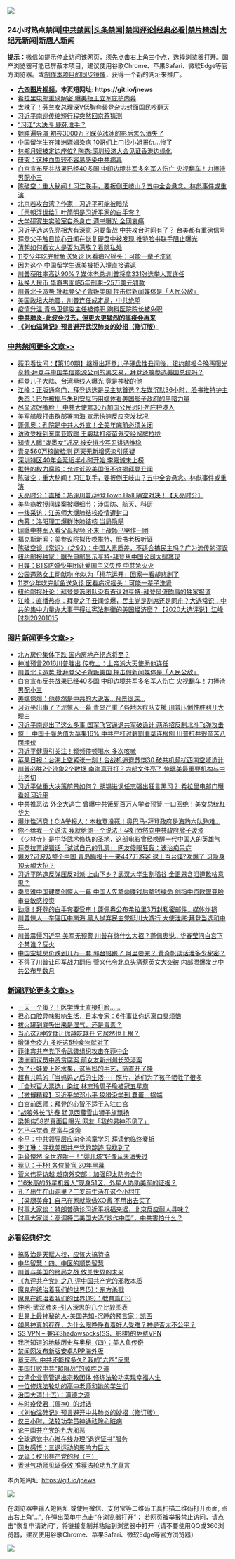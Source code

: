 ![](https://raw.githubusercontent.com/fqnews/bnews/master/64photo/fqnews-qr.jpg)

<div id="tt">
<h3>24小时热点禁闻|<a href="#%E4%B8%AD%E5%85%B1%E7%A6%81%E9%97%BB%E6%9B%B4%E5%A4%9A%E6%96%87%E7%AB%A0">中共禁闻</a>|<a href="#%E5%9B%BE%E7%89%87%E6%96%B0%E9%97%BB%E6%9B%B4%E5%A4%9A%E6%96%87%E7%AB%A0">头条禁闻</a>|<a href="#%E6%96%B0%E9%97%BB%E8%AF%84%E8%AE%BA%E6%9B%B4%E5%A4%9A%E6%96%87%E7%AB%A0">禁闻评论|<a href="#%E5%BF%85%E7%9C%8B%E7%BB%8F%E5%85%B8%E5%A5%BD%E6%96%87">经典必看|<a href="/video.md#%E7%A6%81%E7%89%87%E7%B2%BE%E9%80%89">禁片精选</a>|<a href="https://github.com/fqnews/djy/blob/master/gb/nf1351518.md#1">大纪元新闻</a>|<a href="https://github.com/fqnews/ntdtv/blob/master/gb/prog204.md#1">新唐人新闻</a></h3>
<div><b>提示：</b>微信如提示停止访问该网页，须先点击右上角三个点，选择浏览器打开。国产浏览器可能已屏蔽本项目，建议使用谷歌Chrome、苹果Safari、微软Edge等官方浏览器。或<a href="https://github.com/fqnews/bnews/blob/master/%E5%88%B6%E4%BD%9Cgit%E7%A6%81%E9%97%BB%E9%95%9C%E5%83%8F.md">制作本项目的同步镜像</a>，获得一个新的网址来推广。</div>
<ul>
<li><b><a href="http://d1.bdrive.tk/64.mp4" target="_blank">六四图片视频</a>，本页短网址: https://git.io/jnews</b></li>
<li><a href="/cbnews/20201015/1414290.md">希拉里电邮重磅解密 曝美拒王立军庇护内幕</a></li>
<li><a href="/baitai/20201015/1414345.md">太辣了！芬兰女总理深V低胸套装登杂志封面国民吵翻天</a></li>
<li><a href="/headline/20201015/1414421.md">习近平南巡传缩短行程突然回京惹猜测</a></li>
<li><a href="/comments/20201015/1414314.md">“习江”大决斗 鹿死谁手？</a></li>
<li><a href="/yule/20201016/1414725.md">她睡遍导演 初夜3000万？踩范冰冰的影后怎么消失了</a></li>
<li><a href="/cnnews/20201016/1414612.md">中国留学生在澳洲嫖娼染病 10哥们上门找小姐报仇…惨了</a></li>
<li><a href="/cnnews/20201015/1414325.md">林郑月娥被定边座位? 陶杰:深圳经济大会见证香港边缘化</a></li>
<li><a href="/cnnews/20201016/1414540.md">研究：这种血型较不容易感染中共病毒</a></li>
<li><a href="/topimagenews/20201015/1414487.md">白宫宣布反共战果已经40多国 中印边境共军多名军人伤亡 央视翻车！力捧渣男配小三</a></li>
<li><a href="/cbnews/20201016/1414720.md">陈破空：重大秘闻！习江联手，要扳倒王岐山？五中全会悬念。林彪事件或重演</a></li>
<li><a href="/cnnews/20201016/1414746.md">北京若攻台湾？作家：习近平可能被暗杀</a></li>
<li><a href="/ssgc/20201016/1414588.md">〖兲朝浮世绘〗叶简明是习近平家的白手套？</a></li>
<li><a href="/cnnews/20201015/1414322.md">大学研究生实验室自杀身亡 遗书曝光 全网哀痛</a></li>
<li><a href="/cnnews/20201015/1414428.md">习近平选这先亮相大有深意 习要备战 中共攻台时间有了？ 台美都有重磅信号</a></li>
<li><a href="/cbnews/20201015/1414414.md">拜登父子触目惊心丑闻在恢复硬盘中被发现 推特脸书联手阻止曝光</a></li>
<li><a href="/lifebaike/20201016/1414813.md">清朝如何看女人是否为满族？看隐私处</a></li>
<li><a href="/cbnews/20201016/1414509.md">11岁少年吃完鱿鱼送急诊 医看病况摇头：可能一辈子洗肾</a></li>
<li><a href="/lifebaike/20201015/1414320.md">因为这个 中国留学生返美被拒入境直接遣返</a></li>
<li><a href="/cnnews/20201016/1414815.md">川普获胜率高达90%？媒体老总:川普将拿331张选举人票连任</a></li>
<li><a href="/lifebaike/20201015/1414321.md">私换人民币 华裔男面临5年刑期+25万美元罚款</a></li>
<li><a href="/topimagenews/20201016/1414577.md">川普北卡造势 批拜登父子背叛美国 抨击假新闻媒体是「人民公敌」</a></li>
<li><a href="/bannedvideo/20201016/1414867.md">美国政坛大地震，川普连任成定局，中共绝望</a></li>
<li><a href="/cbnews/20201015/1414283.md">疫情升温 青岛卫健委主任被停职 胸科医院院长被免职</a></li>
<li><b><a href="/comments/20200211/1275071.md" target="_blank">中共肺炎-此波会过去，但更大更猛烈的瘟疫会再来</a></b></li>
<li><b><a href="/comments/20200207/1272816.md" target="_blank">《刘伯温碑记》预言避开武汉肺炎的妙招（修订版）</a></b></li>
</ul>
</div>

<div class="catlist">
<h3><a href="/cbnews/" target="_blank">中共禁闻</a><span><a href="/cbnews/" target="_blank" rel="nofollow">更多文章>></a></span></h3>
<ul>
<li><a href="/cbnews/20201016/1414941.md" target="_blank">薇羽看世间：【第160期】继爆出拜登儿子硬盘性丑闻後，纽约邮报今晚再曝光亨特·拜登与中国华信能源公司的黑交易，拜登还敢参选美国总统吗？</a></li>
<li><a href="/cbnews/20201016/1414929.md" target="_blank">拜登儿子大陆、台湾牵线人曝光 竟是神秘的他</a></li>
<li><a href="/cbnews/20201016/1414894.md" target="_blank">江峰：正版通乌门，拜登退选是民主党首选？左媒沉默36小时，脸书推特护主失态；巴尔被批与朱利安尼巧用媒体看美国影子政府的黑暗力量</a></li>
<li><a href="/cbnews/20201016/1414883.md" target="_blank">尽显流氓嘴脸！ 中共大使拿30万加国公民恐吓勿庇护港人</a></li>
<li><a href="/cbnews/20201016/1414849.md" target="_blank">美军航舰打击群部署南海 宣示快速反应突发状况</a></li>
<li><a href="/cbnews/20201016/1414832.md" target="_blank">蓬佩奥：孔院是中共大外宣！全美年底前必须关闭</a></li>
<li><a href="/cbnews/20201016/1414792.md" target="_blank">访欧受挫到东南亚取暖 王毅猛打疫苗外交经贸牌拉拢</a></li>
<li><a href="/cbnews/20201016/1414791.md" target="_blank">知情人曝“泼墨女”近况 被安排抄写习讲话维稳</a></li>
<li><a href="/cbnews/20201016/1414790.md" target="_blank">青岛560万核酸检测 两天无新增感染引质疑</a></li>
<li><a href="/cbnews/20201016/1414789.md" target="_blank">深圳特区40年会延迟半小时开始 李嘉诚未上榜</a></li>
<li><a href="/cbnews/20201016/1414765.md" target="_blank">推特的权力腐败：允许诋毁美国但不许揭拜登丑闻</a></li>
<li><a href="/cbnews/20201016/1414720.md" target="_blank">陈破空：重大秘闻！习江联手，要扳倒王岐山？五中全会悬念。林彪事件或重演</a></li>
<li><a href="/cbnews/20201016/1414635.md" target="_blank">天亮时分：直播：热评川普/拜登Town Hall 隔空对决！【天亮时分】</a></li>
<li><a href="/cbnews/20201016/1414593.md" target="_blank">美华裔教授间谍案被曝细节：涉国防、航天、科研</a></li>
<li><a href="/cbnews/20201016/1414592.md" target="_blank">一线采访：江苏师大爆肺结核疫情遭封口</a></li>
<li><a href="/cbnews/20201016/1414591.md" target="_blank">内幕：洛阳理工爆群体肺结核 当局隐瞒</a></li>
<li><a href="/cbnews/20201016/1414578.md" target="_blank">网曝中共军人看父母视频 还未上战场已哭作一团</a></li>
<li><a href="/cbnews/20201016/1414565.md" target="_blank">福克斯新闻：美参议院拟传唤推特、脸书老板听证</a></li>
<li><a href="/cbnews/20201016/1414551.md" target="_blank">陈破空谈《常识》（之92）：中国人素质差，不适合搞民主吗？广为流传的谬误</a></li>
<li><a href="/cbnews/20201016/1414547.md" target="_blank">纽约邮报独家：曝光电邮显示亨特-拜登从中国公司大肆套现</a></li>
<li><a href="/cbnews/20201016/1414537.md" target="_blank">日媒：BTS防弹少年团让爱国主义失控 中共急灭火</a></li>
<li><a href="/cbnews/20201016/1414510.md" target="_blank">公园遇熟女主动献吻 他以为「桃花运开」回家一看却悲剧了</a></li>
<li><a href="/cbnews/20201016/1414509.md" target="_blank">11岁少年吃完鱿鱼送急诊 医看病况摇头：可能一辈子洗肾</a></li>
<li><a href="/cbnews/20201016/1414501.md" target="_blank">纽约邮报社论：拜登竞选团队没有否认对亨特-拜登风流韵事的独家报道</a></li>
<li><a href="/cbnews/20201015/1414454.md" target="_blank">江峰：直播热点：拜登之子丑闻惊爆，民主党是割席还是同舟？大选常识：中共的集中力量办大事干得过宪法制衡的美国经济麽？【2020大选评说】江峰时刻20201015</a></li>

</ul>
</div>
<div class="catlist">
<h3><a href="/topimagenews/" target="_blank">图片新闻</a><span><a href="/topimagenews/" target="_blank" rel="nofollow">更多文章>></a></span></h3>
<ul>
<li><a href="/topimagenews/20201016/1414946.md" target="_blank">北方房价集体下跌 国内房地产拐点将至？</a></li>
<li><a href="/topimagenews/20201016/1414788.md" target="_blank">神准预言2016川普胜出 传教士：上帝派大天使助他连任</a></li>
<li><a href="/topimagenews/20201016/1414577.md" target="_blank">川普北卡造势 批拜登父子背叛美国 抨击假新闻媒体是「人民公敌」</a></li>
<li><a href="/topimagenews/20201015/1414487.md" target="_blank">白宫宣布反共战果已经40多国 中印边境共军多名军人伤亡 央视翻车！力捧渣男配小三</a></li>
<li><a href="/topimagenews/20201015/1414211.md" target="_blank">美媒惊爆：他竟然是中共的大说客&#8230;背景很深&#8230;</a></li>
<li><a href="/topimagenews/20201014/1413834.md" target="_blank">习近平出事了？现惊人一幕 青岛严重了各地医疗队支援 川普压倒性胜利几大理由</a></li>
<li><a href="/topimagenews/20201014/1413822.md" target="_blank">习近平南巡出了这么多事 国军飞官逼退共军破诡计 两杀招反制北斗飞弹攻击</a></li>
<li><a href="/topimagenews/20201014/1413721.md" target="_blank">惊！ 中国十强总值为苹果16% 中共严打讨薪割韭菜连根刨 川普抗共很辛苦八面埋伏</a></li>
<li><a href="/topimagenews/20201014/1413546.md" target="_blank">习近平健康引关注！频频停顿喝水 多次咳嗽</a></li>
<li><a href="/topimagenews/20201014/1413454.md" target="_blank">苹果日报：台海上空紧张一刻！台战机逼退苏恺30 破共机频扰西南空域诡计</a></li>
<li><a href="/topimagenews/20201014/1413242.md" target="_blank">川普必胜2个迹象2个数据 南海真开打？内部文件亮了 惊曝美最重要机构与中共密切</a></li>
<li><a href="/topimagenews/20201013/1413145.md" target="_blank">习近平做重大决策前景如何？ 胡锡进讽任志强出狂言黑习？ 希拉里电邮门曝看好习近平</a></li>
<li><a href="/topimagenews/20201013/1413095.md" target="_blank">中共推恶法 外企大逃亡 曾曝中共饿死百万人学者预警 一口回绝！美女总统杠华为</a></li>
<li><a href="/topimagenews/20201013/1412954.md" target="_blank">爆炸性消息！CIA举报人：本拉登没死！奥巴马-拜登政府是海豹六队殉难…</a></li>
<li><a href="/topimagenews/20201013/1412852.md" target="_blank">你不给我一个说法 我就给你一个说法！孕妇愤然向中共政府牌子泼漆</a></li>
<li><a href="/comments/20201013/1412612.md" target="_blank">《少林寺》是中华武术修炼的圣地，这部电影曾经唤醒一代中国人的英雄气</a></li>
<li><a href="/topimagenews/20201013/1412639.md" target="_blank">拜登拉票说错话「试试自己的乳房」 网友傻眼狂轰：该治痴呆症</a></li>
<li><a href="/topimagenews/20201012/1412597.md" target="_blank">爆发?可波及整个中国 青岛瞒报十一来447万游客 逮上百台谍?吹爆了 习隐身10天酿大招？</a></li>
<li><a href="/topimagenews/20201012/1412563.md" target="_blank">习近平防造反弹压反对派 上山下乡？武汉大学生割稻谷 金正恩含泪道歉啥意思？</a></li>
<li><a href="/topimagenews/20201012/1412531.md" target="_blank">卖房难中国建商创惊人一幕 中国人先拿命赚钱后拿钱续命 剑指中资欧盟变脸审查敏感投资</a></li>
<li><a href="/topimagenews/20201012/1412355.md" target="_blank">劲爆！拜登的白手套要受审！蓬佩奥公布希拉里3万封私密邮件…媒体炸锅</a></li>
<li><a href="/topimagenews/20201012/1412097.md" target="_blank">川普惊人一举碾压中南海 黑人抛弃民主党挺川大游行 大使泄底:拜登当选和中共&#8230;</a></li>
<li><a href="/topimagenews/20201012/1412078.md" target="_blank">川普震慑习近平 美军无预警 川普在憋什么大招？蓬佩奥说.. 华春莹问白宫下个禁谁？反火</a></li>
<li><a href="/topimagenews/20201011/1412001.md" target="_blank">中国空城房价跌到几万一套 郭台铭跑了 阿里要完？ 黄奇帆谈话泄多少秘密？</a></li>
<li><a href="/topimagenews/20201010/1411589.md" target="_blank">不得了川普让印军战力翻倍 菅义伟令北京头痛蔡英文大突破 内部泄爆发比中共公布早数月</a></li>

</ul>
</div>
<div class="catlist">
<h3><a href="/comments/" target="_blank">新闻评论</a><span><a href="/comments/" target="_blank" rel="nofollow">更多文章>></a></span></h3>
<ul>
<li><a href="/comments/20201016/1414938.md" target="_blank">一天一个蛋？！医学博士直接打脸&#8230;&#8230;</a></li>
<li><a href="/comments/20201016/1414937.md" target="_blank">担心口腔异味影响生活，日本专家：6件事让你远离口臭烦恼</a></li>
<li><a href="/comments/20201016/1414936.md" target="_blank">拔火罐到底吸出来是湿气，还是毒素？</a></li>
<li><a href="/comments/20201016/1414935.md" target="_blank">当心这7种饮食让你越吃越丑 它居然也上榜？</a></li>
<li><a href="/comments/20201016/1414934.md" target="_blank">增强免疫力 多吃这5种食物就对了</a></li>
<li><a href="/comments/20201016/1414919.md" target="_blank">菲律宾共产党下令武装组织攻击在菲中企</a></li>
<li><a href="/comments/20201016/1414918.md" target="_blank">澳洲前议员中资贪腐案 前女友新州州长恐涉案</a></li>
<li><a href="/comments/20201016/1414917.md" target="_blank">为了让娃爱上吃水果，这当妈的手艺，简直开了挂</a></li>
<li><a href="/comments/20201016/1414916.md" target="_blank">超有共鸣的「当妈妈之后的生活⋯」照片，她们为了孩子牺牲了很多</a></li>
<li><a href="/comments/20201016/1414903.md" target="_blank">「全球百大票选」染红 林志玲周子瑜被冠五星旗</a></li>
<li><a href="/comments/20201016/1414862.md" target="_blank">【微博精粹】习近平学邓小平 狡猾没学到 蠢蛋一锅端</a></li>
<li><a href="/comments/20201016/1414831.md" target="_blank">白宫前医师：拜登的心智不适于入驻白宫</a></li>
<li><a href="/comments/20201016/1414830.md" target="_blank">“战狼外长”访泰 猛见西藏雪山狮子旗飘扬</a></li>
<li><a href="/comments/20201016/1414829.md" target="_blank">梁朝伟58岁真面目曝光 网友「我的男神不见了」</a></li>
<li><a href="/comments/20201016/1414809.md" target="_blank">乞丐与觉者 贫富与改命</a></li>
<li><a href="/comments/20201016/1414808.md" target="_blank">李平：中共领导层应向李鸿章学习 拜读他临终奏折</a></li>
<li><a href="/comments/20201016/1414807.md" target="_blank">李江琳：寻找美国共产党的踪迹 我找到了</a></li>
<li><a href="/comments/20201016/1414806.md" target="_blank">毛骨悚然 全世界唯一！“婴儿塔”好像从未消失过</a></li>
<li><a href="/comments/20201016/1414805.md" target="_blank">荐见：干杯! 各位警官 30年黑幕</a></li>
<li><a href="/comments/20201016/1414760.md" target="_blank">菅义伟将访越 越南外交部：加强印太防务合作</a></li>
<li><a href="/comments/20201016/1414759.md" target="_blank">“16米高的外星机器人”现身51区，外星人协助美军的证据？</a></li>
<li><a href="/comments/20201016/1414758.md" target="_blank">孔子出生在山洞里？三岁前生活在这个小村庄</a></li>
<li><a href="/comments/20201016/1414757.md" target="_blank">【梁厨美食】自己在家就能做XO酱 不用出去买了</a></li>
<li><a href="/comments/20201016/1414754.md" target="_blank">时事大家谈：特朗普确诊习近平祝福来迟，北京反应耐人寻味？</a></li>
<li><a href="/comments/20201016/1414752.md" target="_blank">时事大家谈：高调抨击美国大选“炒作中国”，中共害怕什么？</a></li>

</ul>
</div>

<div class="catlist">
<h3>必看经典好文</h3>
<ul>
<li><a href="/comments/20200814/1379994.md" target="_blank">搞政治是天赋人权，应该大搞特搞</a></li>
<li><a href="/comments/20200605/783247.md" target="_blank">中华智慧：四、中医的顺势智慧</a></li>
<li><a href="/comments/20200908/1392488.md" target="_blank">川普与美国的终局之战 攸关世界的未来</a></li>
<li><a href="/bookonline/20131116/201047.md" target="_blank">《九评共产党》之八 评中国共产党的邪教本质</a></li>
<li><a href="/topimagenews/20180524/946967.md" target="_blank">魔鬼在统治着我们的世界(5)：东方杀戮</a></li>
<li><a href="/comments/20180716/972458.md" target="_blank">魔鬼在统治着我们的世界(19)：教育篇(下)</a></li>
<li><a href="/comments/20200620/1347687.md" target="_blank">仲明-武汉肺炎-引人深思的几个比较图表</a></li>
<li><a href="/comments/20200605/783244.md" target="_blank">世界上最神秘的人-美国先知-沉睡的预言家：凯西</a></li>
<li><a href="/comments/20200623/1346844.md" target="_blank">如果神真的存在，为什么眼睁睁看着好人受难？神是否太不公平？</a></li>
<li><a href="/comments/20191231/1250654.md" target="_blank">SS VPN &#8211; 兼容Shadowsocks(SS、影梭)的免费VPN</a></li>
<li><a href="/tculture/xiulian/20170729/799172.md" target="_blank">我所知道的地球历史与奥秘（四）：美人鱼传奇</a></li>
<li><a href="/comments/20200627/783266.md" target="_blank">禁闻网发布新版安卓APP海外版</a></li>
<li><a href="/comments/20200607/1341003.md" target="_blank">章天亮: 中共还能撑多久? 我的“六四”反思</a></li>
<li><a href="/comments/20200731/1372471.md" target="_blank">美国打败中共“超限战”的致胜之道</a></li>
<li><a href="/comments/20200528/1335859.md" target="_blank">台湾企业高管退出宗教团体 修炼法轮功实现幸福人生</a></li>
<li><a href="/cbnews/20200702/1354550.md" target="_blank">一位修炼法轮功的高中老师和她的学生们</a></li>
<li><a href="/topimagenews/20180322/917868.md" target="_blank">治国大道(十五)：道德之源</a></li>
<li><a href="/comments/20200327/1301424.md" target="_blank">与时疫使君（瘟神）的对话</a></li>
<li><a href="/comments/20200207/1272816.md" target="_blank">《刘伯温碑记》预言避开中共肺炎的妙招（修订版）</a></li>
<li><a href="/health/20170626/780270.md" target="_blank">仅三小时，法轮功学员神通祛除心脏病</a></li>
<li><a href="/comments/20200717/1361899.md" target="_blank">论中国共产党的九大邪恶</a></li>
<li><a href="/cbnews/20200819/1382346.md" target="_blank">全球退党中心推在线办理“退党证书”服务</a></li>
<li><a href="/cbnews/20200126/1265515.md" target="_blank">网友感悟：三退运动的影响力巨大</a></li>
<li><a href="/comments/20200929/1405201.md" target="_blank">龙延：挖出共产党的根（三）</a></li>
<li><a href="/comments/20200517/1330064.md" target="_blank">香港气功师见证奇效 推荐法轮功九字真言</a></li>

</ul>
</div>

本页短网址: https://git.io/jnews

![](https://raw.githubusercontent.com/fqnews/bnews/master/64photo/fqnews-qr.jpg)

在浏览器中输入短网址 或使用微信、支付宝等二维码工具扫描二维码打开页面, 点击右上角"...", 在弹出菜单中点击“在浏览器打开”； 若网页被举报禁止访问，请点击“恢复申请访问”，将链接复制并粘贴到浏览器中打开（请不要使用QQ或360浏览器，建议使用谷歌Chrome、苹果Safari、微软Edge等官方浏览器）

![](https://raw.githubusercontent.com/fqnews/bnews/master/64photo/wx.jpg)